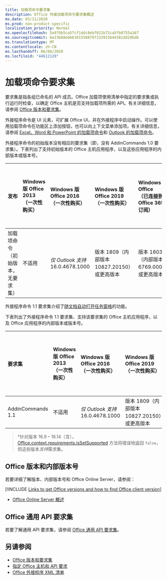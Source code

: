 ```yaml
---
title: 加载项命令要求集
description: Office 外接加载项命令要求集概述
ms.date: 03/11/2020
ms.prod: non-product-specific
localization_priority: Normal
ms.openlocfilehash: 5a979b5ca57cf1ddc8ebf021b72ca5fb8755a167
ms.sourcegitcommit: be23b68eb661015508797333915b44381dd29bdb
ms.translationtype: MT
ms.contentlocale: zh-CN
ms.lasthandoff: 06/08/2020
ms.locfileid: "44612120"
---
```

# <a name="add-in-commands-requirement-sets"></a>加载项命令要求集

要求集是指各组已命名的 API 成员。Office 加载项使用清单中指定的要求集或执行运行时检查，以确定 Office 主机是否支持加载项所需的 API。有关详细信息，请参阅 [Office 版本和要求集](../../develop/office-versions-and-requirement-sets.md)。

外接程序命令是 UI 元素，可扩展 Office UI，并在外接程序中启动操作。可以使用加载项命令在功能区上添加按钮，也可以向上下文菜单添加项。有关详细信息，请参阅 [Excel、Word 和 PowerPoint 的加载项命令](../../design/add-in-commands.md)和 [Outlook 的加载项命令](../../outlook/add-in-commands-for-outlook.md)。

外接程序命令的初始版本没有相应的要求集（即，没有 AddinCommands 1.0 要求集）。下表列出了支持初始版本的 Office 主机应用程序，以及这些应用程序的内部版本或版本号。  

| 发布   |  Windows 版 Office 2013<br>（一次性购买） | Windows 版 Office 2016<br>（一次性购买） | Windows 版 Office 2019<br>（一次性购买） | Windows 版 Office<br>（已连接到 Office 365 订阅）   |  iPad 版 Office<br>（已连接到 Office 365 订阅）  |  Mac 版 Office<br>（连接到 Office 365 订阅）  | Office 网页版  |
|:-----|:-----|:-----|:-----|:-----|:-----|:-----|:-----|
| 加载项命令（初始版本，无要求集） | 不适用 | *仅 Outlook 支持* 16.0.4678.1000 | 版本 1809（内部版本 10827.20150）或更高版本 |版本 1603（内部版本 6769.0000）或更高版本 | 不适用 | 15.33 或更高版本| 2016 年 1 月 |

外接程序命令 1.1 要求集介绍了[随文档自动打开任务窗格](../../develop/automatically-open-a-task-pane-with-a-document.md)的功能。

下表列出了外接程序命令 1.1 要求集、支持该要求集的 Office 主机应用程序，以及 Office 应用程序的内部版本或版本号。

|  要求集  |  Windows 版 Office 2013<br>（一次性购买） | Windows 版 Office 2016<br>（一次性购买） | Windows 版 Office 2019<br>（一次性购买） | Windows 版 Office<br>（已连接到 Office 365 订阅）   |  iPad 版 Office<br>（已连接到 Office 365 订阅）  |  Mac 版 Office<br>（连接到 Office 365 订阅）  | Office 网页版  |  
|:-----|:-----|:-----|:-----|:-----|:-----|:-----|:-----|
| AddinCommands 1.1  | 不适用 | *仅 Outlook 支持* 16.0.4678.1000  | 版本 1809（内部版本 10827.20150）或更高版本 | 版本 1705（内部版本 8121.1000）或更高版本 | 不适用 | 15.34 或更高版本\*| 2017 年 5 月 |

>\*针对版本 16.9 &ndash; 16.14（含），[Office.context.requirements.isSetSupported](/javascript/api/office/office.requirementsetsupport#issetsupported-name--minversion-) 方法将错误地返回 `false`，但这些版本*支持*需求集。

## <a name="office-versions-and-build-numbers"></a>Office 版本和内部版本号

若要详细了解版本、内部版本号和 Office Online Server，请参阅：

[!INCLUDE [Links to get Office versions and how to find Office client version](../../includes/links-get-office-versions-builds.md)]
- [Office Online Server 概述](/officeonlineserver/office-online-server-overview)

## <a name="office-common-api-requirement-sets"></a>Office 通用 API 要求集

若要了解通用 API 要求集，请参阅 [Office 通用 API 要求集](office-add-in-requirement-sets.md)。

## <a name="see-also"></a>另请参阅

- [Office 版本和要求集](../../develop/office-versions-and-requirement-sets.md)
- [指定 Office 主机和 API 要求](../../develop/specify-office-hosts-and-api-requirements.md)
- [Office 外接程序 XML 清单](../../develop/add-in-manifests.md)
